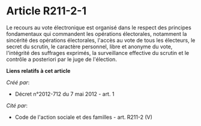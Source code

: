 # Article R211-2-1

Le recours au vote électronique est organisé dans le respect des principes fondamentaux qui commandent les opérations
électorales, notamment la sincérité des opérations électorales, l'accès au vote de tous les électeurs, le secret du scrutin,
le caractère personnel, libre et anonyme du vote, l'intégrité des suffrages exprimés, la surveillance effective du scrutin et
le contrôle a posteriori par le juge de l'élection.

**Liens relatifs à cet article**

_Créé par_:

  - Décret n°2012-712 du 7 mai 2012 - art. 1

_Cité par_:

  - Code de l'action sociale et des familles - art. R211-2 (V)
